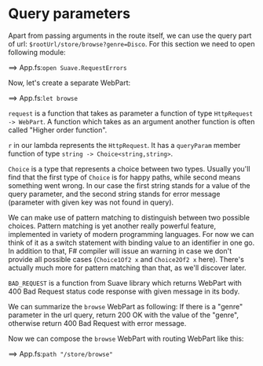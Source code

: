 # Query parameters

Apart from passing arguments in the route itself, we can use the query part of url:
`$rootUrl/store/browse?genre=Disco`.
For this section we need to open following module:

==> App.fs:`open Suave.RequestErrors`

Now, let's create a separate WebPart:

==> App.fs:`let browse`

`request` is a function that takes as parameter a function of type `HttpRequest -> WebPart`.
A function which takes as an argument another function is often called "Higher order function".

`r` in our lambda represents the `HttpRequest`. It has a `queryParam` member function of type 
`string -> Choice<string,string>`. 

`Choice` is a type that represents a choice between two types.
Usually you'll find that the first type of `Choice` is for happy paths, while second means something went wrong.
In our case the first string stands for a value of the query parameter, and the second string stands for error message (parameter with given key was not found in query).

We can make use of pattern matching to distinguish between two possible choices.
Pattern matching is yet another really powerful feature, implemented in variety of modern programming languages. 
For now we can think of it as a switch statement with binding value to an identifier in one go.
In addition to that, F# compiler will issue an warning in case we don't provide all possible cases (`Choice1Of2 x` and `Choice2Of2 x` here).
There's actually much more for pattern matching than that, as we'll discover later.

`BAD_REQUEST` is a function from Suave library which returns WebPart with 400 Bad Request status code response with given message in its body.

We can summarize the `browse` WebPart as following:
If there is a "genre" parameter in the url query, return 200 OK with the value of the "genre", otherwise return 400 Bad Request with error message.

Now we can compose the `browse` WebPart with routing WebPart like this:

==> App.fs:`path "/store/browse"`

